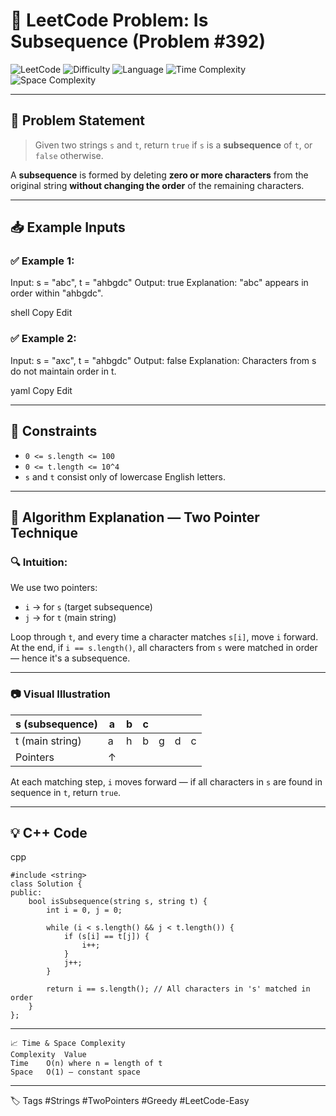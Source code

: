 # 🔗 LeetCode Problem: Is Subsequence (Problem #392)

![LeetCode](https://img.shields.io/badge/LeetCode-Is%20Subsequence-orange)
![Difficulty](https://img.shields.io/badge/Difficulty-Easy-success)
![Language](https://img.shields.io/badge/Language-C%2B%2B-blue)
![Time Complexity](https://img.shields.io/badge/Time%20Complexity-O(n)-brightgreen)
![Space Complexity](https://img.shields.io/badge/Space%20Complexity-O(1)-blueviolet)

---

## 📘 Problem Statement

> Given two strings `s` and `t`, return `true` if `s` is a **subsequence** of `t`, or `false` otherwise.

A **subsequence** is formed by deleting **zero or more characters** from the original string **without changing the order** of the remaining characters.

---

## 📥 Example Inputs

### ✅ Example 1:
Input: s = "abc", t = "ahbgdc"
Output: true
Explanation: "abc" appears in order within "ahbgdc".

shell
Copy
Edit

### ✅ Example 2:
Input: s = "axc", t = "ahbgdc"
Output: false
Explanation: Characters from s do not maintain order in t.

yaml
Copy
Edit

---

## 📌 Constraints

- `0 <= s.length <= 100`
- `0 <= t.length <= 10^4`
- `s` and `t` consist only of lowercase English letters.

---

## 🧠 Algorithm Explanation — **Two Pointer Technique**

### 🔍 Intuition:

We use two pointers:
- `i` → for `s` (target subsequence)
- `j` → for `t` (main string)

Loop through `t`, and every time a character matches `s[i]`, move `i` forward.  
At the end, if `i == s.length()`, all characters from `s` were matched in order — hence it's a subsequence.

---

### 📷 Visual Illustration

| s (subsequence) | a | b | c |  |  |   |
|------------------|---|---|---|---|---|---|
| t (main string)  | a | h | b | g | d | c |
| Pointers         | ↑ |   |   |   |   |   |

At each matching step, `i` moves forward — if all characters in `s` are found in sequence in `t`, return `true`.

---

## 💡 C++ Code

cpp
```
#include <string>
class Solution {
public:
    bool isSubsequence(string s, string t) {
        int i = 0, j = 0;

        while (i < s.length() && j < t.length()) {
            if (s[i] == t[j]) {
                i++;
            }
            j++;
        }

        return i == s.length(); // All characters in 's' matched in order
    }
};
```
---

```
📈 Time & Space Complexity
Complexity	Value
Time	O(n) where n = length of t
Space	O(1) — constant space
```
---
🏷 Tags
#Strings #TwoPointers #Greedy #LeetCode-Easy
